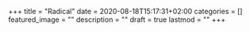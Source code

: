 +++
title =  "Radical"
date = 2020-08-18T15:17:31+02:00
categories = []
featured_image = ""
description = ""
draft = true
lastmod = ""
+++

<!--more-->